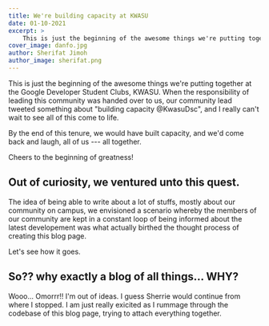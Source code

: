 ```yaml
---
title: We're building capacity at KWASU
date: 01-10-2021
excerpt: >
    This is just the beginning of the awesome things we're putting together at the Google Developer Student Clubs, KWASU. When the responsibility of leading this community was handed over to us...
cover_image: danfo.jpg
author: Sherifat Jimoh
author_image: sherifat.png
---
```


This is just the beginning of the awesome things we're putting together at the Google Developer Student Clubs, KWASU. When the responsibility of leading this community was handed over to us, our community lead tweeted something about "building capacity @KwasuDsc", and I really can't wait to see all of this come to life.

By the end of this tenure, we would have built capacity, and we'd come back and laugh, all of us --- all together.

Cheers to the beginning of greatness!

## Out of curiosity, we ventured unto this quest.

The idea of being able to write about a lot of stuffs, mostly about our community on campus, we envisioned a scenario whereby the members of our community are kept in a constant loop of being informed about the latest developement was what actually birthed the thought process of creating this blog page.

Let's see how it goes.

## So?? why exactly a blog of all things... WHY?

Wooo... Omorrr!! I'm out of ideas. I guess Sherrie would continue from where I stopped. I am just really exicited as I rummage through the codebase of this blog page, trying to attach everything together.
